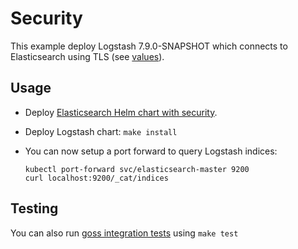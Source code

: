 # Security

This example deploy Logstash 7.9.0-SNAPSHOT which connects to Elasticsearch using TLS
(see [values][]).


## Usage

* Deploy [Elasticsearch Helm chart with security][].

* Deploy Logstash chart: `make install`

* You can now setup a port forward to query Logstash indices:

  ```
  kubectl port-forward svc/elasticsearch-master 9200
  curl localhost:9200/_cat/indices
  ```


## Testing

You can also run [goss integration tests][] using `make test`


[elasticsearch helm chart with security]: https://github.com/elastic/helm-charts/tree/master/elasticsearch/examples/security/
[goss integration tests]: https://github.com/elastic/helm-charts/tree/master/logstash/examples/security/test/goss.yaml
[values]: https://github.com/elastic/helm-charts/tree/master/logstash/examples/security/values.yaml
